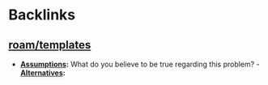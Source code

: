 
# Backlinks
## [roam/templates](<roam/templates.md>)
- **[Assumptions](<Assumptions.md>):** What do you believe to be true regarding this problem?
        - **[Alternatives](<Alternatives.md>):**

